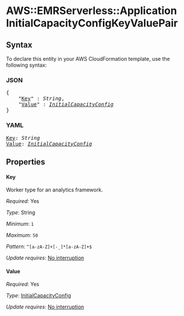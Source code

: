 # AWS::EMRServerless::Application InitialCapacityConfigKeyValuePair

## Syntax

To declare this entity in your AWS CloudFormation template, use the following syntax:

### JSON

<pre>
{
    "<a href="#key" title="Key">Key</a>" : <i>String</i>,
    "<a href="#value" title="Value">Value</a>" : <i><a href="initialcapacityconfig.md">InitialCapacityConfig</a></i>
}
</pre>

### YAML

<pre>
<a href="#key" title="Key">Key</a>: <i>String</i>
<a href="#value" title="Value">Value</a>: <i><a href="initialcapacityconfig.md">InitialCapacityConfig</a></i>
</pre>

## Properties

#### Key

Worker type for an analytics framework.

_Required_: Yes

_Type_: String

_Minimum_: <code>1</code>

_Maximum_: <code>50</code>

_Pattern_: <code>^[a-zA-Z]+[-_]*[a-zA-Z]+$</code>

_Update requires_: [No interruption](https://docs.aws.amazon.com/AWSCloudFormation/latest/UserGuide/using-cfn-updating-stacks-update-behaviors.html#update-no-interrupt)

#### Value

_Required_: Yes

_Type_: <a href="initialcapacityconfig.md">InitialCapacityConfig</a>

_Update requires_: [No interruption](https://docs.aws.amazon.com/AWSCloudFormation/latest/UserGuide/using-cfn-updating-stacks-update-behaviors.html#update-no-interrupt)

